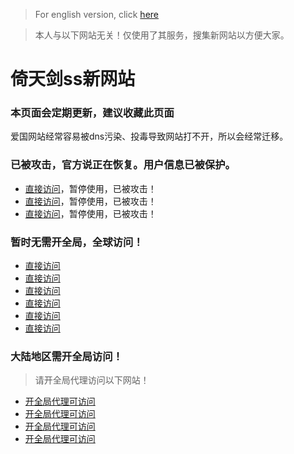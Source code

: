 > For english version, click [here](./yitianjian_ss_new_site.md)

> 本人与以下网站无关！仅使用了其服务，搜集新网站以方便大家。
# 倚天剑ss新网站

### 本页面会定期更新，建议收藏此页面
爱国网站经常容易被dns污染、投毒导致网站打不开，所以会经常迁移。
### 已被攻击，官方说正在恢复。用户信息已被保护。
 - [直接访问](https://a.hidexx.com)，暂停使用，已被攻击！
 - [直接访问](https://b.hidexx.com)，暂停使用，已被攻击！
 - [直接访问](https://c.hidexx.com)，暂停使用，已被攻击！

 
### 暂时无需开全局，全球访问！
- [直接访问](https://a.aiguobit.com)
- [直接访问](https://b.aiguobit.com)
- [直接访问](https://c.aiguobit.com)
- [直接访问](https://d.aiguobit.com)
- [直接访问](https://e.aiguobit.com)
- [直接访问](https://f.aiguobit.com)

### 大陆地区需开全局访问！
> 请开全局代理访问以下网站！
- [开全局代理可访问](https://a.yitianjianss.com)
- [开全局代理可访问](https://b.yitianjianss.com)
- [开全局代理可访问](https://c.yitianjianss.com)
- [开全局代理可访问](https://d.yitianjianss.com)
